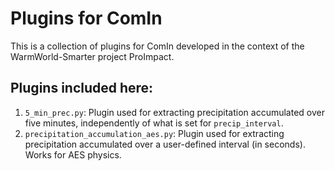 # Plugins for ComIn

This is a collection of plugins for ComIn developed in the context of the
WarmWorld-Smarter project ProImpact.

## Plugins included here:

1. `5_min_prec.py`: Plugin used for extracting precipitation accumulated over five minutes, independently of what is set for `precip_interval`.
2. `precipitation_accumulation_aes.py`: Plugin used for extracting precipitation accumulated over a user-defined interval (in seconds). Works for AES physics.
